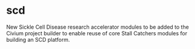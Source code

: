 # scd
New Sickle Cell Disease research accelerator modules to be added to the Civium project builder to enable reuse of core Stall Catchers modules for building an SCD platform.
